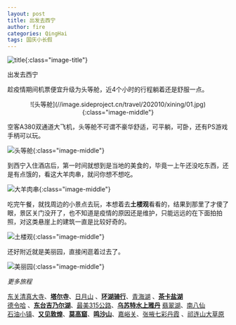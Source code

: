 ```yaml
---
layout: post
title: 出发去西宁
author: fire
categories: QingHai
tags: 国庆小长假
---
```


![title](//image.sideproject.cn/travel/202010/xining-title.jpg){:class="image-title"}

出发去西宁

趁疫情期间机票便宜升级为头等舱，近4个小时的行程躺着还是舒服一点。

<div align="center">
![头等舱](//image.sideproject.cn/travel/202010/xining/01.jpg){:class="image-middle"}
</div>

空客A380双通道大飞机，头等舱不可谓不豪华舒适，可平躺，可卧，还有PS游戏手柄可以玩。

![头等舱](//image.sideproject.cn/travel/202010/xining/02.jpg){:class="image-middle"}

到西宁入住酒店后，第一时间就想到是当地的美食的，毕竟一上午还没吃东西，还是有点饿的，看这大羊肉串，就问你想不想吃。

![大羊肉串](//image.sideproject.cn/travel/202010/xining/03.jpg){:class="image-middle"}

吃完午餐，就找周边的小景点去玩，本想着去**土楼观**看看的，结果到那里了才傻了眼，景区关门没开了，也不知道是疫情的原因还是维护，只能远远的在下面拍拍照，对这类悬崖上的建筑一直是比较好奇的。

![土楼观](//image.sideproject.cn/travel/202010/xining/05.jpg){:class="image-middle"}

还好附近就是美丽园，直接闲逛着过去了。

![美丽园](//image.sideproject.cn/travel/202010/xining/05.jpg){:class="image-middle"}

*更多旅程*

[东关清真大寺](/qinghai/dong-guan-qing-zhen-si.html)、[**塔尔寺**](/qinghai/ta-er-temple.html)、[日月山](/qinghai/ri-yue-shan.html) 、[**环湖骑行**](/qinghai/bicycle.html)、[青海湖](/qinghai/qing-hai-lake.html) 、[**茶卡盐湖**](/qinghai/cha-ka-salt-lake.html)  
[德令哈](/qinghai/de-ling-ha.html) 、[**东台吉乃尔湖**](/qinghai/dong-tai-ji-nai-hu.html)、[最美315公路](/qinghai/road-315.html)、[**乌苏特水上雅丹**](/qinghai/shui-shang-ya-dan.html) [翡翠湖](fei-cui-hu.html)、[南八仙](/qinghai/nan-ba-xian.html)  
[石油小镇](/gansu/shi-you-xiao-zhen.html)、[**又见敦煌**](/gansu/you-jian-dun-huang.html)、[**莫高窟**](/gansu/mo-gao-ku.html)、[**鸣沙山**](/gansu/ming-sha-shan.html)、[嘉峪关](/gansu/jia-yu-guan.html)、[张掖七彩丹霞](/gansu/qi-cai-dan-xia.html) 、[祁连山大草原](/gansu/qi-lian-shan.html)
